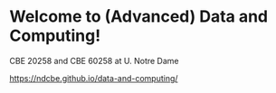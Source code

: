 # Welcome to (Advanced) Data and Computing!

CBE 20258 and CBE 60258 at U. Notre Dame

https://ndcbe.github.io/data-and-computing/
